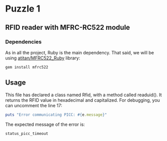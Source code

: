 # Puzzle 1
## RFID reader with MFRC-RC522 module
### Dependencies
As in all the project, Ruby is the main dependency.
That said, we will be using [atitan/MFRC522_Ruby](https://github.com/atitan/MFRC522_Ruby) library:
```
gem install mfrc522
```
## Usage
This file has declared a class named Rfid, with a method called readuid().
It returns the RFID value in hexadecimal and capitalized.
For debugging, you can uncomment the line 17:
```ruby
puts "Error communicating PICC: #{e.message}"
```
The expected message of the error is:
```
status_picc_timeout
```
